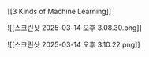 [[3 Kinds of Machine Learning]]

![[스크린샷 2025-03-14 오후 3.08.30.png]]

![[스크린샷 2025-03-14 오후 3.10.22.png]]

